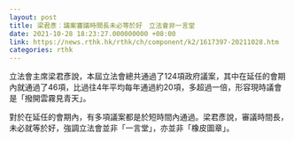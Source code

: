 ```yaml
---
layout: post
title: 梁君彥︰議案審議時間長未必等於好　立法會非一言堂
date: 2021-10-28 18:23:27.000000000 +08:00
link: https://news.rthk.hk/rthk/ch/component/k2/1617397-20211028.htm
categories: rthk
---
```


立法會主席梁君彥說，本屆立法會總共通過了124項政府議案，其中在延任的會期內就通過了46項，比過往4年平均每年通過約20項，多超過一倍，形容現時議會是「撥開雲霧見青天」。

對於在延任的會期內，有多項議案都是於短時間內通過。梁君彥說，審議時間長，未必就等於好，強調立法會並非「一言堂」，亦並非「橡皮圖章」。
